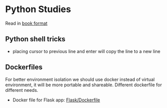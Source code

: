 # Python Studies

Read in [book format](http://jbcodeforce.github.io/python-code)


## Python shell tricks

* placing cursor to previous line and enter will copy the line to a new line

## Dockerfiles

For better environment isolation we should use docker instead of virtual environment, it will be more portable and shareable. Different dockerfile for different needs.

* Docker file for Flask app: [Flask/Dockerfile](https://github.com/jbcodeforce/python-code/blob/master/Flask/Dockerfile)
